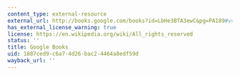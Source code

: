 ```yaml
---
content_type: external-resource
external_url: http://books.google.com/books?id=LbHe3BTA3ewC&pg=PA189#v=onepage
has_external_license_warning: true
license: https://en.wikipedia.org/wiki/All_rights_reserved
status: ''
title: Google Books
uid: 1887ced9-c6a7-4d26-bac2-4464a8edf59d
wayback_url: ''
---
```

